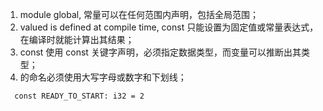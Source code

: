 1. module global, 常量可以在任何范围内声明，包括全局范围；
2. valued is defined at compile time, const 只能设置为固定值或常量表达式，在编译时就能计算出其结果；
3. const 使用 const 关键字声明，必须指定数据类型，而变量可以推断出其类型；
4. 的命名必须使用大写字母或数字和下划线；

```
  const READY_TO_START: i32 = 2
```

